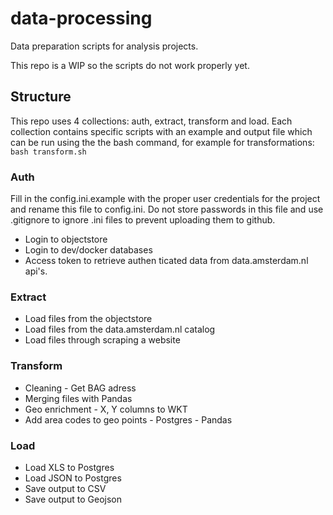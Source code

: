 # data-processing
Data preparation scripts for analysis projects.

This repo is a WIP so the scripts do not work properly yet.

## Structure
This repo uses 4 collections: auth, extract, transform and load.
Each collection contains specific scripts with an example and output file which can be run using the the bash command, for example for transformations: 
```bash transform.sh```

### Auth
Fill in the config.ini.example with the proper user credentials for the project and rename this file to config.ini.
Do not store passwords in this file and use .gitignore to ignore .ini files to prevent uploading them to github.

 * Login to objectstore
 * Login to dev/docker databases
 * Access token to retrieve authen ticated data from data.amsterdam.nl api's.
    
### Extract
* Load files from the objectstore
* Load files from the data.amsterdam.nl catalog
* Load files through scraping a website

### Transform
* Cleaning
        - Get BAG adress
* Merging files with Pandas
* Geo enrichment
        - X, Y columns to WKT
* Add area codes to geo points
        - Postgres
        - Pandas

    
### Load
  * Load XLS to Postgres
  * Load JSON to Postgres
  * Save output to CSV
  * Save output to Geojson


